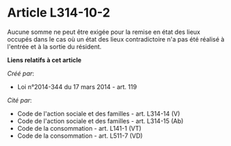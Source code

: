 # Article L314-10-2

Aucune somme ne peut être exigée pour la remise en état des lieux occupés dans le cas où un état des lieux contradictoire n'a
pas été réalisé à l'entrée et à la sortie du résident.

**Liens relatifs à cet article**

_Créé par_:

  - Loi n°2014-344 du 17 mars 2014 - art. 119

_Cité par_:

  - Code de l'action sociale et des familles - art. L314-14 (V)
  - Code de l'action sociale et des familles - art. L314-15 (Ab)
  - Code de la consommation - art. L141-1 (VT)
  - Code de la consommation - art. L511-7 (VD)
